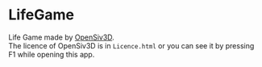 # LifeGame
Life Game made by [OpenSiv3D](https://github.com/Siv3D/OpenSiv3D).  
The licence of OpenSiv3D is in ``Licence.html`` or you can see it by pressing F1 while opening this app.


